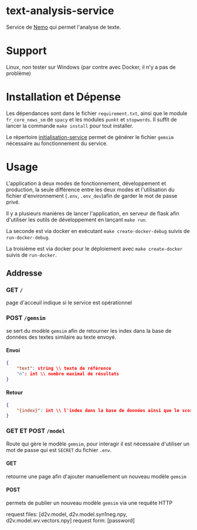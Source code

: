 # text-analysis-service

Service de [Nemo](https://github.com/erudit-recommandation/Nemo) qui permet l'analyse de texte.
# Support
Linux, non tester sur Windows (par contre avec Docker, il n'y a pas de problème)


# Installation et Dépense
Les dépendances sont dans le fichier `requirement.txt`, ainsi que le module `fr_core_news_sm` de `spacy` et les modules `punkt` et `stopwords`. Il suffit de lancer la commande `make install` pour tout installer.

Le répertoire [initialisation-service](https://github.com/erudit-recommandation/initialisation-service) permet de générer le fichier `gemsim` nécessaire au fonctionnement du service.

# Usage
L'application à deux modes de fonctionnement, développement et production, la seule différence entre les deux modes et l'utilisation du fichier d'environnement (`.env`, `.env_dev`)afin de garder le mot de passe privé.

Il y a plusieurs manières de lancer l'application, en serveur de flask afin d'utiliser les outils de développement en lançant `make run`.

La seconde est via docker en exécutant `make create-docker-debug` suivis de `run-docker-debug`.

La troisième est via docker pour le déploiement avec `make create-docker` suivis de  `run-docker`.

## Addresse

### GET `/`
page d'acceuil indique si le service est opérationnel

### POST `/gemsim`
se sert du modèle `gemsim` afin de retourner les index dans la base de données des textes similaire au texte envoyé.

#### Envoi

```json
{
    "text": string \\ texte de référence
    "n": int \\ nombre maximal de résultats
}
```

#### Retour

```json
{
    "{index}": int \\ l'index dans la base de données ainsi que le score de similitude 
}
```

### GET ET POST `/model`

Route qui gère le modèle `gemsim`, pour interagir il est  nécessaire d'utiliser un mot de passe qui est `SECRET` du fichier `.env`.
#### GET

retourne une page afin d'ajouter manuellement un nouveau modèle `gemsim`

#### POST

permets de publier un nouveau modèle `gemsim` via une requête HTTP

request files: [d2v.model, d2v.model.syn1neg.npy, d2v.model.wv.vectors.npy] 
request form: [password]

